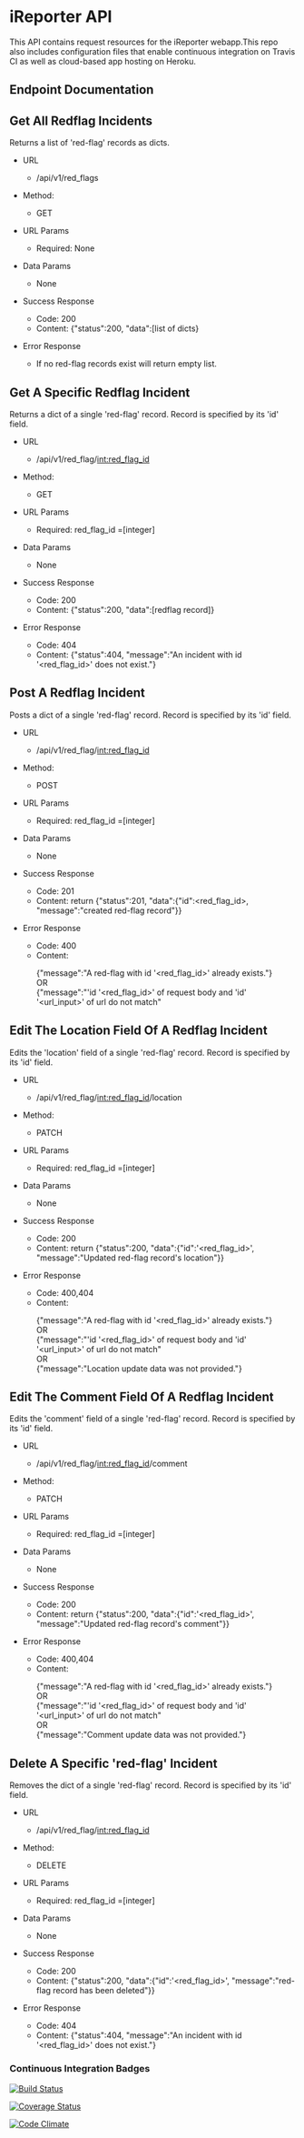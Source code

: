 # iReporter API #
This API contains request resources for the iReporter webapp.This repo also includes configuration files that enable continuous integration on Travis CI as well as cloud-based app hosting on Heroku.

## Endpoint Documentation ##

## Get All Redflag Incidents ##
Returns a list of 'red-flag' records as dicts.

* URL
   * /api/v1/red_flags
* Method:
   * GET
* URL Params
   * Required: None 
* Data Params
   * None
* Success Response
   * Code: 200 
   * Content: {"status":200, "data":[list of dicts}
   
* Error Response
   * If no red-flag records exist will return empty list.

## Get A Specific Redflag Incident ##
Returns a dict of a single 'red-flag' record. Record is specified by its 'id' field.

* URL
   * /api/v1/red_flag/<int:red_flag_id>
* Method:
   * GET
* URL Params
   * Required: red_flag_id =[integer] 
* Data Params
   * None
* Success Response
   * Code: 200 
   * Content: {"status":200, "data":[redflag record]}
   
* Error Response
   * Code: 404
   * Content: {"status":404, "message":"An incident with id '<red_flag_id>' does not exist."}

## Post A Redflag Incident ##
Posts a dict of a single 'red-flag' record. Record is specified by its 'id' field.

* URL
   * /api/v1/red_flag/<int:red_flag_id>
* Method:
   * POST
* URL Params
   * Required: red_flag_id =[integer] 
* Data Params
   * None
* Success Response
   * Code: 201
   * Content: return {"status":201, "data":{"id":<red_flag_id>, "message":"created red-flag record"}}
   
* Error Response
   * Code: 400
   * Content:<p> {"message":"A red-flag with id '<red_flag_id>' already exists."}<br> 
                  OR<br>
                 {"message":"'id '<red_flag_id>' of request body and 'id' '<url_input>' of url do not match"<p>
 
## Edit The Location Field Of A Redflag Incident ##
Edits the 'location' field of a single 'red-flag' record. Record is specified by its 'id' field.

* URL
   * /api/v1/red_flag/<int:red_flag_id>/location
* Method:
   * PATCH
* URL Params
   * Required: red_flag_id =[integer] 
* Data Params
   * None
* Success Response
   * Code: 200
   * Content: return {"status":200, "data":{"id":'<red_flag_id>', "message":"Updated red-flag record's location"}}
   
* Error Response
   * Code: 400,404
   * Content:<p> {"message":"A red-flag with id '<red_flag_id>' already exists."}<br> 
                  OR<br>
                 {"message":"'id '<red_flag_id>' of request body and 'id' '<url_input>' of url do not match"<br>
                  OR<br>
                 {"message":"Location update data was not provided."}<p>

## Edit The Comment Field Of A Redflag Incident ##
Edits the 'comment' field of a single 'red-flag' record. Record is specified by its 'id' field.

* URL
   * /api/v1/red_flag/<int:red_flag_id>/comment
* Method:
   * PATCH
* URL Params
   * Required: red_flag_id =[integer] 
* Data Params
   * None
* Success Response
   * Code: 200
   * Content: return {"status":200, "data":{"id":'<red_flag_id>', "message":"Updated red-flag record's comment"}}
   
* Error Response
   * Code: 400,404
   * Content:<p> {"message":"A red-flag with id '<red_flag_id>' already exists."}<br> 
                  OR<br>
                 {"message":"'id '<red_flag_id>' of request body and 'id' '<url_input>' of url do not match"<br>
                  OR<br>
                 {"message":"Comment update data was not provided."}<p>
  
## Delete A Specific 'red-flag' Incident ##
Removes the dict of a single 'red-flag' record. Record is specified by its 'id' field.

* URL
   * /api/v1/red_flag/<int:red_flag_id>
* Method:
   * DELETE
* URL Params
   * Required: red_flag_id =[integer] 
* Data Params
   * None
* Success Response
   * Code: 200 
   * Content: {"status":200, "data":{"id":'<red_flag_id>', "message":"red-flag record has been deleted"}}
   
* Error Response
   * Code: 404
   * Content: {"status":404, "message":"An incident with id '<red_flag_id>' does not exist."}
   
### Continuous Integration Badges ###
[![Build Status](https://travis-ci.org/Kyppy/API.svg?branch=develop)](https://travis-ci.org/Kyppy/API)

[![Coverage Status](https://coveralls.io/repos/github/Kyppy/API/badge.svg?branch=develop)](https://coveralls.io/github/Kyppy/API?branch=develop)

[![Code Climate](https://codeclimate.com/github/codeclimate/codeclimate/badges/gpa.svg)](https://codeclimate.com/github/Kyppy/API)
